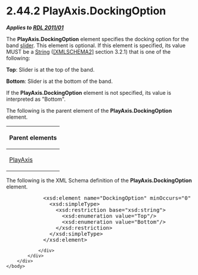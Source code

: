 <html dir="LTR" xmlns:mshelp="http://msdn.microsoft.com/mshelp" xmlns:ddue="http://ddue.schemas.microsoft.com/authoring/2003/5" xmlns:xlink="http://www.w3.org/1999/xlink" xmlns:tool="http://www.microsoft.com/tooltip">
    <head>
        <meta http-equiv="Content-Type" content="text/html; CHARSET=utf-8"></meta>
        <meta name="save" content="history"></meta>
        <title>2.44.2 PlayAxis.DockingOption</title>
        <xml>
            <mshelp:toctitle title="2.44.2 PlayAxis.DockingOption"></mshelp:toctitle>
            <mshelp:rltitle title="[MS-RDL]: PlayAxis.DockingOption"></mshelp:rltitle>
            <mshelp:keyword index="A" term="8890f471-5a6a-4122-bbd7-77944147bcf0"></mshelp:keyword>
            <mshelp:attr name="DCSext.ContentType" value="open specification"></mshelp:attr>
            <mshelp:attr name="AssetID" value="8890f471-5a6a-4122-bbd7-77944147bcf0"></mshelp:attr>
            <mshelp:attr name="TopicType" value="kbRef"></mshelp:attr>
            <mshelp:attr name="DCSext.Title" value="[MS-RDL]: PlayAxis.DockingOption" />
        </xml>
    </head>
    <body>
        <div id="header">
            <h1 class="heading">2.44.2 PlayAxis.DockingOption</h1>
        </div>
        <div id="mainSection">
            <div id="mainBody">
                <div id="allHistory" class="saveHistory"></div>
                <div id="sectionSection0" class="section" name="collapseableSection">
                    

<p><b><i>Applies to </i></b><a href="bf2bab1a-b608-4bcc-b718-1cc1baa9579c.htm"><b><i>RDL 2011/01</i></b></a></p>

<p>The <b>PlayAxis.DockingOption</b> element specifies the
docking option for the band <a href="b2482b3f-74ab-4ca8-a9e5-c07955011743.htm#gt_93525ceb-85c4-4d2d-8fcd-18da8c4da8a2">slider</a>.
This element is optional. If this element is specified, its value MUST be a <a href="1ed81ef3-a683-45e3-aaad-bd2bbe71bc3d.htm">String</a> (<a href="https://go.microsoft.com/fwlink/?LinkId=90610">[XMLSCHEMA2]</a> section
3.2.1) that is one of the following:</p>

<p><b>Top</b>: Slider is at the top of the band.</p>

<p><b>Bottom</b>: Slider is at the bottom of the band.</p>

<p>If the <b>PlayAxis.DockingOption</b> element is not
specified, its value is interpreted as &quot;Bottom&quot;.</p>

<p>The following is the parent element of the <b>PlayAxis.DockingOption</b>
element.</p>

<table>
 <thead>
  <tr>
   <th>
   <p>Parent elements</p>
   </th>
  </tr>
 </thead>
 <tr>
  <td>
  <p><a href="acda9c21-394e-4fea-91ec-24e988e9d4f7.htm">PlayAxis</a></p>
  </td>
 </tr>
</table>

<p>The following is the XML Schema definition of the <b>PlayAxis.DockingOption</b>
element.</p>

<dl>
<dd>
<div><pre>       &lt;xsd:element name=&quot;DockingOption&quot; minOccurs=&quot;0&quot; maxOccurs=&quot;1&quot;&gt;
         &lt;xsd:simpleType&gt;
           &lt;xsd:restriction base=&quot;xsd:string&quot;&gt;
             &lt;xsd:enumeration value=&quot;Top&quot;/&gt;
             &lt;xsd:enumeration value=&quot;Bottom&quot;/&gt;
           &lt;/xsd:restriction&gt;
         &lt;/xsd:simpleType&gt;
       &lt;/xsd:element&gt;
</pre></div>
</dd></dl>


                </div>
            </div>
        </div>
    </body>
</html>